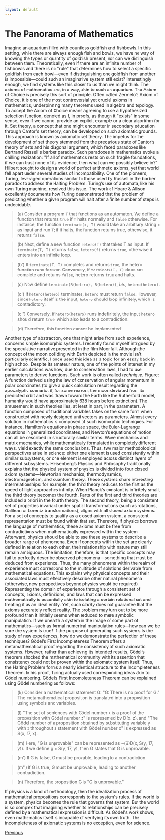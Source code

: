 ```yaml
---
layout: default
---
```


# The Panorama of Mathematics
Imagine an aquarium filled with countless goldfish and fishbowls. In this setting, while there are always enough fish and bowls, we have no way of knowing the types or quantity of goldfish present, nor can we distinguish between them. Theoretically, even if there are an infinite number of fishbowls and there is no "rule" that determines how to select a specific goldfish from each bowl—even if distinguishing one goldfish from another is impossible—could such an imaginative system still exist? Interestingly enough, we find systems like this closer to us than we might think. The axioms of mathematics are, in a way, akin to such an aquarium. The Axiom of Choice is precisely this sort of principle. Often called Zermelo’s Axiom of Choice, it is one of the most controversial yet crucial axioms in mathematics, underpinning many theorems used in algebra and topology.
To accept the Axiom of Choice means agreeing to use a hypothesized selection function, denoted as f, in proofs, as though it "exists" in some sense, even if we cannot provide an explicit example or a clear algorithm for it. Set theory, a concept that one might encounter in secondary education through Cantor's set theory, can be developed on such axiomatic grounds. This approach is known as axiomatic set theory. The impetus for the development of set theory stemmed from the precarious state of Cantor’s theory of sets and his diagonal argument, which faced paradoxes like Bertrand Russell's barber paradox. Such paradoxes in mathematics evoke a chilling realization: "If all of mathematics rests on such fragile foundations, if we can trust none of its evidence, then what can we possibly believe in?"
Hilbert sought to design a world of perfect arithmetic axioms, yet that world fell apart under several studies of incompatibility. One of the pioneers, Turing, leveraged operations similar to those used by Russell in the barber paradox to address the Halting Problem. Turing’s use of automata, like his own Turing machine, resolved this issue. The work of Hoare & Allison excellently documents how Turing demonstrated that the problem of predicting whether a given program will halt after a finite number of steps is undecidable.
> (a) Consider a program `T` that functions as an automaton. We define a function that returns `true` if `T` halts normally and `false` otherwise. For instance, the function `terminate(x, T)` would take an arbitrary string `x` as input and run `T`; if it halts, the function returns true, otherwise, it returns `false`.

> (b) Next, define a new function `hetero(f)` that takes T as input. If `terminate(T, T)` returns `false`, `hetero(f)` returns `true`, otherwise it enters into an infinite loop.

> (b') If `terminate(T, T)` completes and returns `true`, the hetero function runs forever. Conversely, if `terminate(T, T)` does not complete and returns `false`, hetero returns `true` and halts.

> (c) Now define `terminate(R(hetero), R(hetero))`, i.e., `hetero(hetero)`.

> (c') If `hetero(hetero)` terminates, `hetero` must return `false`. However, since `hetero` itself is the input, `hetero` should loop infinitely, which is contradictory.

> (c'') Conversely, if `hetero(hetero)` runs indefinitely, the input `hetero` should return `true`, which also leads to a contradiction.

> (d) Therefore, this function cannot be implemented.

Another type of abstraction, one that might arise from such experience, concerns simple isomorphic systems. I recently found myself intrigued by the speculative narrative presented in the film Moonfall. Although the concept of the moon colliding with Earth depicted in the movie isn’t particularly scientific, I once used this idea as a topic for an essay back in high school. Despite its amateur nature, one of the points of interest in my earlier calculations was how, due to conservation laws, I had to use parameters to derive functions. Such work is often called *technique.* Figure: A function derived using the law of conservation of angular momentum in polar coordinates (to give a quick calculation result regarding the apocalyptic scenario: if, for some reason, the moon deviated from its predicted orbit and was drawn toward the Earth like the Rutherford model, humanity would have approximately 638 hours before extinction).
The amusement in such theories lies, at least in part, in the parameters. A function composed of traditional variables takes on the same form when constructed with newly designed unit vectors as parameters. Almost every solution in mathematics is composed of such isomorphic techniques. For instance, Hamilton’s equations in phase space, the Euler-Lagrange equations in generalized coordinates, and Newton’s equations of motion can all be described in structurally similar terms. Wave mechanics and matrix mechanics, while mathematically formulated in completely different ways, yield exactly the same conclusions. Thus, two major methodological perspectives arise in science: either one element is used consistently within similar subsystems, or one element is employed across distinct layers of different subsystems.
Heisenberg’s Physics and Philosophy traditionally explains that the physical system of physics is divided into four closed axiom systems—Newtonian mechanics, thermodynamics, electromagnetism, and quantum theory. These systems share interesting interrelationships: for example, the third theory reduces to the first as the speed of light approaches infinity. When Planck’s constant is infinitely small, the third theory becomes the fourth. Parts of the first and third theories are included a priori in the fourth theory. The second theory, being a consistent set of properties invariant under spatial transformations (such as rotations, Galilean or Lorentz transformations), aligns with all closed axiom systems. For a set of concepts to qualify as a closed axiom system, a consistent representation must be found within that set. Therefore, if physics borrows the language of mathematics, these axioms must be free from contradictions when mathematically expressed within the system. Afterward, physics should be able to use these systems to describe a broader range of phenomena.
Even if concepts within the set are clearly defined in relation to each other, their relationship with nature may still remain ambiguous. The limitation, therefore, is that specific concepts may fail to perfectly describe observed phenomena—something that must be deduced from experience. Thus, the many phenomena within the realm of experience must correspond to the multitude of solutions derivable from mathematical equations.
This explains why physical concepts and their associated laws must effectively describe other natural phenomena (otherwise, new perspectives beyond physics would be required). Representing the domain of experience through a consistent set of concepts, axioms, definitions, and laws that can be expressed mathematically is essentially akin to isolating a certain relational set and treating it as an ideal entity. Yet, such *clarity* does not guarantee that the axioms accurately reflect reality. The problem may turn out to be more profound than it initially seems when reduced to mere symbolic manipulation. If we unearth a system in the image of some part of mathematics—such as formal numerical manipulation rules—how can we be sure the system is true? If the purpose of generating such systems is the study of new experiences, how do we demonstrate the perfection of these techniques? Gödel’s First Incompleteness Theorem offers a metamathematical proof regarding the consistency of such axiomatic systems. However, rather than achieving its intended results, Gödel’s theorem shocked the mathematical community with its assertion that consistency could not be proven within the axiomatic system itself.
Thus, the Halting Problem forms a nearly identical structure to the Incompleteness Theorem. In his proof, Turing actually used corresponding ideas akin to Gödel numbering. Gödel’s First Incompleteness Theorem can be explained using Gödel numbering as follows:
> (k) Consider a mathematical statement G: "G: There is no proof for G." The metamathematical proposition is translated into a proposition using symbols and variables.

> (l) "The set of sentences with Gödel number x is a proof of the proposition with Gödel number z" is represented by D(x, z), and "The Gödel number of a proposition obtained by substituting variable y with x throughout a statement with Gödel number x" is expressed as S(x, 17, x).

> (m) Here, "G is unprovable" can be represented as ~(∃)D(x, S(y, 17, y)). If we define g = S(y, 17, y), then G states that G is unprovable.

> (m') If G is false, G must be provable, leading to a contradiction.

> (m'') If G is true, G must be unprovable, leading to another contradiction.

> (n) Therefore, the proposition G is "G is unprovable."

If physics is a kind of methodology, then the idealization process of mathematical propositions corresponds to the system's rules. If the world is a system, physics becomes the rule that governs that system. But the world is so complex that imagining whether its relationships can be precisely defined by a mathematical expression is difficult. As Gödel's work shows, even mathematics itself is incapable of verifying its own truth. The incompleteness of axiomatic systems is no exception, even for science.

<div class="pagination">
  <a href="{{ 'P/mind/mind_content.html' | relative_url }}" class="prev-button">Previous</a>
</div>